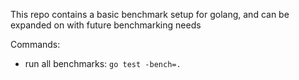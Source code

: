 This repo contains a basic benchmark setup for golang, and can be expanded on with future benchmarking needs

Commands:
- run all benchmarks: `go test -bench=.`
